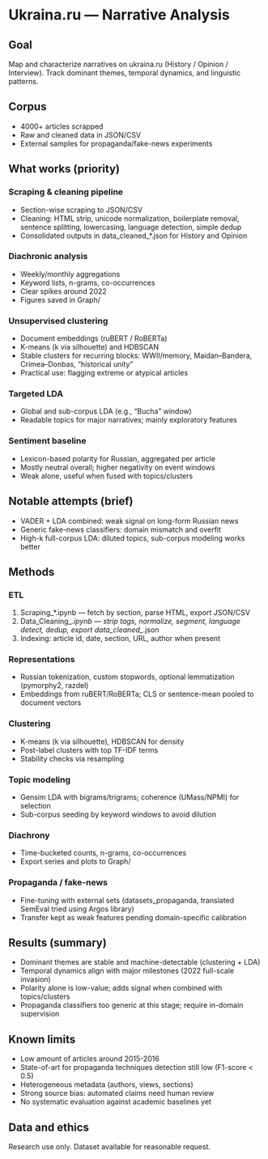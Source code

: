 # Ukraina.ru — Narrative Analysis 

## Goal
Map and characterize narratives on ukraina.ru (History / Opinion / Interview). Track dominant themes, temporal dynamics, and linguistic patterns.

## Corpus
- 4000+ articles scrapped
- Raw and cleaned data in JSON/CSV
- External samples for propaganda/fake-news experiments

## What works (priority)

### Scraping & cleaning pipeline
- Section-wise scraping to JSON/CSV
- Cleaning: HTML strip, unicode normalization, boilerplate removal, sentence splitting, lowercasing, language detection, simple dedup
- Consolidated outputs in data_cleaned_*.json for History and Opinion

### Diachronic analysis
- Weekly/monthly aggregations
- Keyword lists, n-grams, co-occurrences
- Clear spikes around 2022
- Figures saved in Graph/

### Unsupervised clustering
- Document embeddings (ruBERT / RoBERTa)
- K-means (k via silhouette) and HDBSCAN
- Stable clusters for recurring blocks: WWII/memory, Maidan–Bandera, Crimea–Donbas, “historical unity”
- Practical use: flagging extreme or atypical articles

### Targeted LDA
- Global and sub-corpus LDA (e.g., “Bucha” window)
- Readable topics for major narratives; mainly exploratory features

### Sentiment baseline
- Lexicon-based polarity for Russian, aggregated per article
- Mostly neutral overall; higher negativity on event windows
- Weak alone, useful when fused with topics/clusters

## Notable attempts (brief)
- VADER + LDA combined: weak signal on long-form Russian news
- Generic fake-news classifiers: domain mismatch and overfit
- High-k full-corpus LDA: diluted topics, sub-corpus modeling works better

## Methods

### ETL
1) Scraping_*.ipynb — fetch by section, parse HTML, export JSON/CSV  
2) Data_Cleaning_*.ipynb — strip tags, normalize, segment, language detect, dedup, export data_cleaned_*.json  
3) Indexing: article id, date, section, URL, author when present

### Representations
- Russian tokenization, custom stopwords, optional lemmatization (pymorphy2, razdel)
- Embeddings from ruBERT/RoBERTa; CLS or sentence-mean pooled to document vectors

### Clustering
- K-means (k via silhouette), HDBSCAN for density
- Post-label clusters with top TF-IDF terms
- Stability checks via resampling

### Topic modeling
- Gensim LDA with bigrams/trigrams; coherence (UMass/NPMI) for selection
- Sub-corpus seeding by keyword windows to avoid dilution

### Diachrony
- Time-bucketed counts, n-grams, co-occurrences
- Export series and plots to Graph/

### Propaganda / fake-news
- Fine-tuning with external sets (datasets_propaganda, translated SemEval tried using Argos library)
- Transfer kept as weak features pending domain-specific calibration

## Results (summary)
- Dominant themes are stable and machine-detectable (clustering + LDA)
- Temporal dynamics align with major milestones (2022 full-scale invasion)
- Polarity alone is low-value; adds signal when combined with topics/clusters
- Propaganda classifiers too generic at this stage; require in-domain supervision

## Known limits
- Low amount of articles around 2015-2016
- State-of-art for propaganda techniques detection still low (F1-score < 0.5)
- Heterogeneous metadata (authors, views, sections)
- Strong source bias: automated claims need human review
- No systematic evaluation against academic baselines yet

## Data and ethics
Research use only. Dataset available for reasonable request.
